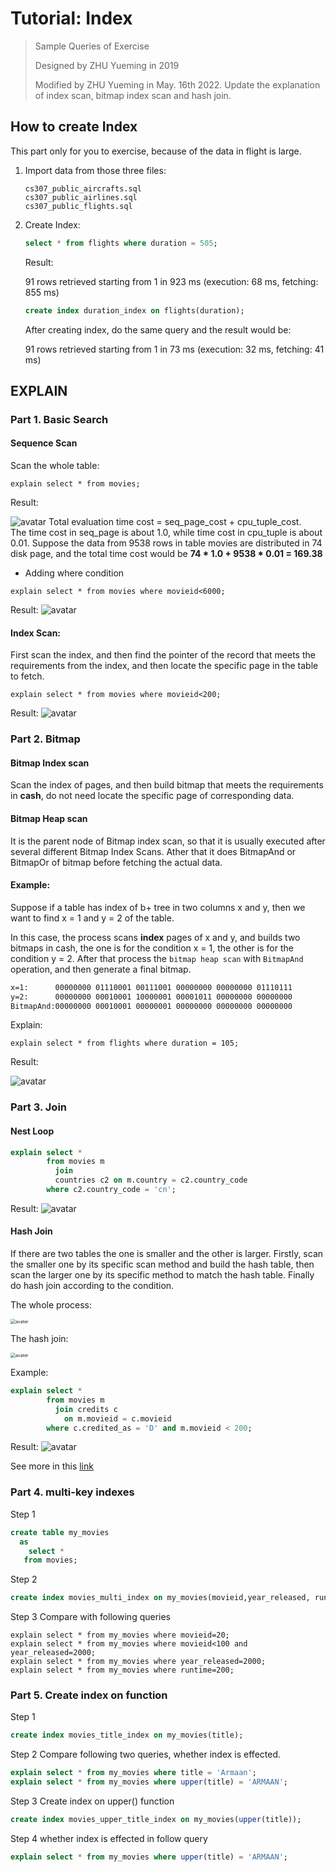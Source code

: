 # Tutorial: Index

>Sample Queries of Exercise
>
>Designed by ZHU Yueming in 2019
>
>Modified by ZHU Yueming in May. 16th 2022. Update the explanation of index scan, bitmap index scan and hash join.

## How to create Index

This part only for you to exercise, because of the data in flight is large.

1. Import data from those three files:

   ```
   cs307_public_aircrafts.sql
   cs307_public_airlines.sql
   cs307_public_flights.sql
   ```

2. Create Index:

   ```sql
   select * from flights where duration = 505;
   ```

   Result:

    91 rows retrieved starting from 1 in 923 ms (execution: 68 ms, fetching: 855 ms)

   ```sql
   create index duration_index on flights(duration);
   ```

   After creating index, do the same query and the result would be:

   91 rows retrieved starting from 1 in 73 ms (execution: 32 ms, fetching: 41 ms)



## EXPLAIN
### Part 1. Basic Search
#### Sequence Scan

Scan the whole table:

```
explain select * from movies;
```
Result:

![avatar](./picture/Snip20190507_99.png)
Total evaluation time cost = seq_page_cost + cpu_tuple_cost.<br>
The time cost in seq_page is about 1.0, while time cost in cpu_tuple is about 0.01.
Suppose the data from 9538 rows in table movies are distributed in 74 disk page, and the total time cost would be **74 * 1.0 + 9538 * 0.01 = 169.38**

- Adding where condition

```
explain select * from movies where movieid<6000;
```
Result:
![avatar](./picture/Snip20190507_100.png)

#### Index Scan:

First scan the index, and then find the pointer of the record that meets the requirements from the index, and then locate the specific page in the table to fetch.

```
explain select * from movies where movieid<200;
```
Result:
![avatar](./picture/Snip20190507_102.png)

### Part 2. Bitmap
#### Bitmap Index scan

Scan the index of pages, and then build bitmap that meets the requirements in **cash**, do not need locate the specific page of corresponding data.

#### Bitmap Heap scan

It is the parent node of Bitmap index scan, so that it is usually executed after several different Bitmap Index Scans. Ather that it does BitmapAnd or BitmapOr of bitmap before fetching the actual data.

#### Example:

Suppose if a table has index of b+ tree in two columns x and y, then we want to find x = 1 and y = 2 of the table. 

In this case, the process scans **index** pages of x and y, and builds two bitmaps in cash, the one is for the condition x = 1, the other is for the condition y = 2. After that process the ```bitmap heap scan``` with ```BitmapAnd``` operation, and then generate a final bitmap.

```txt
x=1:      00000000 01110001 00111001 00000000 00000000 01110111
y=2:      00000000 00010001 10000001 00001011 00000000 00000000
BitmapAnd:00000000 00010001 00000001 00000000 00000000 00000000
```

Explain:

```
explain select * from flights where duration = 105;
```
Result:

![avatar](./picture/bitmap-scan.png)

### Part 3. Join
####  Nest Loop

```sql
explain select *
        from movies m
          join
          countries c2 on m.country = c2.country_code
        where c2.country_code = 'cn';
```
Result:
![avatar](./picture/Snip20190507_105.png)    

#### Hash Join

If there are two tables the one is smaller and the other is larger. Firstly, scan the smaller one by its specific scan method and build the hash table, then scan the larger one by its specific method to match the hash table. Finally do hash join according to the condition.

The whole process:

<img src="./picture/hash.jpg" alt="avater" style="zoom:50%;" />

The hash join:

<img src="./picture/hash-join.png" alt="avater" style="zoom:50%;" />

Example:

```sql
explain select *
        from movies m
          join credits c
            on m.movieid = c.movieid
        where c.credited_as = 'D' and m.movieid < 200;
```
Result:
![avatar](./picture/Snip20190507_106.png) 

See more in this [link](https://www.postgresql.org/docs/13/using-explain.html)

### Part 4. multi-key indexes

Step 1

```sql
create table my_movies
  as
    select *
   from movies;
```
Step 2

```sql
create index movies_multi_index on my_movies(movieid,year_released, runtime);
```
Step 3 Compare with following queries

```
explain select * from my_movies where movieid=20;
explain select * from my_movies where movieid<100 and year_released=2000;
explain select * from my_movies where year_released=2000;
explain select * from my_movies where runtime=200;
```

### Part 5. Create index on function
Step 1

```sql
create index movies_title_index on my_movies(title);
```
Step 2 Compare following two queries, whether index is effected.

```sql
explain select * from my_movies where title = 'Armaan';
explain select * from my_movies where upper(title) = 'ARMAAN';
```
Step 3 Create index on upper() function

```sql
create index movies_upper_title_index on my_movies(upper(title));
```

Step 4 whether index is effected in follow query

```sql
explain select * from my_movies where upper(title) = 'ARMAAN';
```